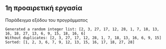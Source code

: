 ## 1η προαιρετική εργασία 

Παράδειγμα εξόδου του προγράμματος
```
Generated a random integer list: [2, 3, 27, 17, 12, 28, 1, 7, 18, 13, 16, 18, 27, 13, 6, 9, 15, 18, 16, 6]
Without duplicates: [2, 3, 27, 17, 12, 28, 1, 7, 18, 13, 16, 6, 9, 15]
Sorted: [1, 2, 3, 6, 7, 9, 12, 13, 15, 16, 17, 18, 27, 28]
```